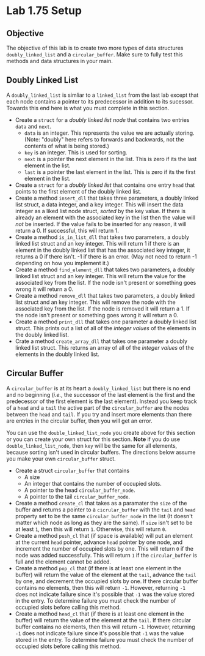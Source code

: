 # Lab 1.75 Setup
## Objective ##
The objective of this lab is to create two more types of data structures `doubly_linked_list` and a `circular_buffer`. Make sure to fully test this methods and data structures in your main. 


## Doubly Linked List 
A `doubly_linked_list` is simliar to a `linked_list` from the last lab except that each node contains a pointer to its predecessor in addition to its sucessor. Towards this end here is what you must complete in this section.
+ Create a `struct` for a *doubly linked list node* that contains two entries `data` and `next`. 
	- `data` is an integer. This represents the value we are actually storing. (Note: "doubly" here refers to forwards and backwards, not the contents of what is being stored.)
	- `key` is an integer. This is used for sorting. 
	- `next` is a pointer the next element in the list. This is zero if its the last element in the list.
	- `last` is a pointer the last element in the list. This is zero if its the first element in the list.
+ Create a `struct` for a *doubly linked list* that contains one entry `head` that points to the first element of the doubly linked list. 
+ Create a method `insert_dll` that takes three parameters, a doubly linked list struct, a data integer, and a key integer. This will insert the data integer as a liked list node struct, *sorted* by the key value. If there is already an element with the associated key in the list then the value will *not* be inserted. If the value fails to be inserted for any reason, it will return a 0. If successful, this will return 1.
+ Create a method `is_in_list_dll` that takes two parameters, a doubly linked list struct and an key integer. This will return 1 if there is an element in the doubly linked list that has the associated key integer, it returns a 0 if there isn't. -1 if there is an error. (May not need to return -1 depending on how you implement it.)
+ Create a method `find_element_dll` that takes two parameters, a doubly linked list struct and an key integer. This will return the value for the associated key from the list. If the node isn't present or something goes wrong it will return a 0.
+ Create a method `remove_dll` that takes two parameters, a doubly linked list struct and an key integer. This will remove the node with the associated key from the list. If the node is removed it will return a 1. If the node isn't present or something goes wrong it will return a 0.
+ Create a method `print_dll` that takes one parameter a doubly linked list struct. This prints out a list of all of the *integer values* of the elements in the doubly linked list.  
+ Crate a method `create_array_dll` that takes one parameter a doubly linked list struct. This returns an array of all of the *integer values* of the elements in the doubly linked list. 

## Circular Buffer
A `circular_buffer` is at its heart a `doubly_linked_list` but there is no end and no beginning (*i.e.*, the successor of the last element is the first and the predecessor of the first element is the last element). Instead you keep track of a `head` and a `tail` the active part of the `circular_buffer` are the nodes between the `head` and `tail`. If you try and insert more elements than there are entries in the circular buffer, then you will get an error.

You can use the  `double_linked_list_node` you create above for this section or you can create your own struct for this section. **Note** if you do use `double_linked_list_node`, then `key` will be the same for all elements, because sorting isn't used in circular buffers. The directions below assume you make your own `circular_buffer` struct. 
+ Create a struct `circular_buffer` that contains
	- A size
	- An integer that contains the number of occupied slots.
	- A pointer to the head `circular_buffer_node`.
	- A pointer to the tail `circular_buffer_node`.	
+ Create a method `create_cl` that takes as a paramater the `size` of the buffer and returns a pointer to a `cicrular_buffer` with the `tail` and `head` property set to be the same `circular_buffer_node` in the list (It doesn't matter which node as long as they are the same). If `size` isn't set to be at least `1`, then this will return `1`. Otherwise, this will return `0`.
+ Create a method `push_cl` that (if space is available) will put an element at the current `head` pointer, advance `head` pointer by one node, and increment the number of occupied slots by one. This will return `0` if the node was added successfully. This will return `1` if the `circular_buffer` is full and the element cannot be added.
+ Create a method `pop_cl` that (if there is at least one element in the buffer) will return the value of the element at the `tail`, advance the `tail` by one, and decrement the occupied slots by one. If there circular buffer contains no elements, then this will return `-1`. However, returning `-1` does not indicate failure since it's possible that `-1` was the value stored in the entry. To determine failure you must check the number of occupied slots before calling this method. 
+ Create a method `head_cl` that (if there is at least one element in the buffer) will return the value of the element at the `tail`. If there circular buffer contains no elements, then this will return `-1`. However, returning `-1` does not indicate failure since it's possible that `-1` was the value stored in the entry. To determine failure you must check the number of occupied slots before calling this method. 
